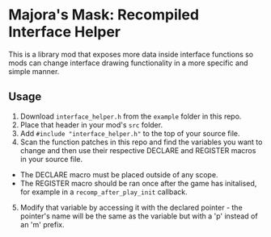 # Majora's Mask: Recompiled Interface Helper

This is a library mod that exposes more data inside interface functions so mods can change interface drawing functionality in a more specific and simple manner.

## Usage

1. Download `interface_helper.h` from the `example` folder in this repo.
2. Place that header in your mod's `src` folder.
3. Add `#include "interface_helper.h"` to the top of your source file.
4. Scan the function patches in this repo and find the variables you want to change and then use their respective DECLARE and REGISTER macros in your source file.
- The DECLARE macro must be placed outside of any scope.
- The REGISTER macro should be ran once after the game has initalised, for example in a `recomp_after_play_init` callback.
5. Modify that variable by accessing it with the declared pointer - the pointer's name will be the same as the variable but with a 'p' instead of an 'm' prefix.